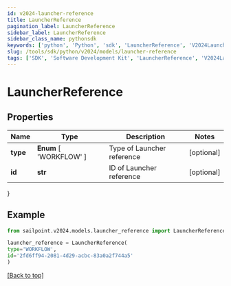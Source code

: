 ```yaml
---
id: v2024-launcher-reference
title: LauncherReference
pagination_label: LauncherReference
sidebar_label: LauncherReference
sidebar_class_name: pythonsdk
keywords: ['python', 'Python', 'sdk', 'LauncherReference', 'V2024LauncherReference'] 
slug: /tools/sdk/python/v2024/models/launcher-reference
tags: ['SDK', 'Software Development Kit', 'LauncherReference', 'V2024LauncherReference']
---
```


# LauncherReference


## Properties

Name | Type | Description | Notes
------------ | ------------- | ------------- | -------------
**type** |  **Enum** [  'WORKFLOW' ] | Type of Launcher reference | [optional] 
**id** | **str** | ID of Launcher reference | [optional] 
}

## Example

```python
from sailpoint.v2024.models.launcher_reference import LauncherReference

launcher_reference = LauncherReference(
type='WORKFLOW',
id='2fd6ff94-2081-4d29-acbc-83a0a2f744a5'
)

```
[[Back to top]](#) 

